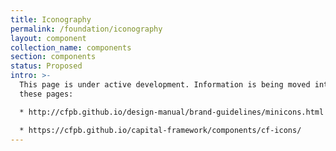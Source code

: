 ```yaml
---
title: Iconography
permalink: /foundation/iconography
layout: component
collection_name: components
section: components
status: Proposed
intro: >-
  This page is under active development. Information is being moved into it from
  these pages:

  * http://cfpb.github.io/design-manual/brand-guidelines/minicons.html

  * https://cfpb.github.io/capital-framework/components/cf-icons/
---
```


